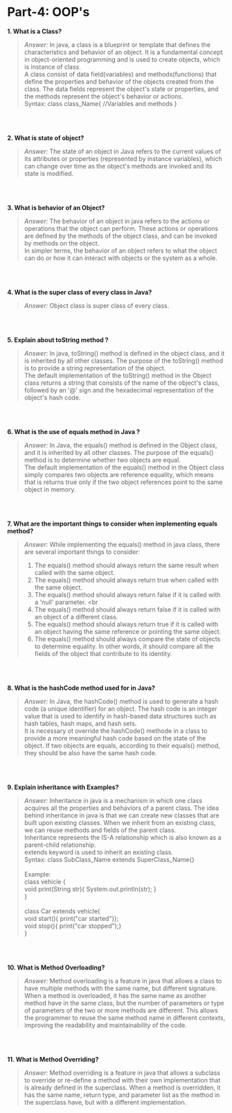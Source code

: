 # Part-4: OOP's

**1. What is a Class?**
> *Answer:* In java, a class is a blueprint or template that defines the characteristics and behavior of an object. It is a fundamental concept in object-oriented programming and is used to create objects, which is instance of class. <br>
> A class consist of data field(variables) and methods(functions) that define the properties and behavior of the objects created from the class. The data fields represent the object's state or properties, and the methods represent the object's behavior or actions. <br>
> Syntax:
> class class_Name{ //Variables and methods }
> 
<br> 
<br>

**2. What is state of object?**
> *Answer:* The state of an object in Java refers to the current values of its attributes or properties (represented by instance variables), which can change over time as the object's methods are invoked and its state is modified. <br>

<br> <br>

**3. What is behavior of an Object?**
> *Answer:* The behavior of an object in java refers to the actions or operations that the object can perform. These actions or operations are defined by the methods of the object class, and can be invoked by methods on the object. <br>
> In simpler terms, the behavior of an object refers to what the object can do or how it can interact with objects or the system as a whole.

<br> <br>

**4. What is the super class of every class in Java?**
> *Answer:* Object class is super class of every class.

<br> <br>

**5. Explain about toString method ?**
> *Answer:* In java, toString() method is defined in the object class, and it is inherited by all other classes. The purpose of the toString() method is to provide a string representation of the object. <br>
> The default implementation of the toString() method in the Object class returns a string that consists of the name of the object's class, followed by an '@' sign and the hexadecimal representation of the object's hash code.

<br> <br>

**6. What is the use of equals method in Java ?**
> *Answer:* In Java, the equals() method is defined in the Object class, and it is inherited by all other classes. The purpose of the equals() method is to determine whether two objects are equal. <br>
> The default implementation of the equals() method in the Object class simply compares two objects are reference equality, which means that is returns true only if the two object references point to the same object in memory.

<br> <br>

**7. What are the important things to consider when implementing equals method?**
> *Answer:* While implementing the equals() method in java class, there are several important things to consider:
> 1. The equals() method should always return the same result when called with the same object. <br>
> 2. The equals() method should always return true when called with the same object. <br>
> 3. The equals() method should always return false if it is called with a 'null' parameter. <br 
> 4. The equals() method should always return false if it is called with an object of a different class. <br>
> 5. The equals() method should always return true if it is called with an object having the same reference or pointing the same object. <br>
> 6. The equals() method should always compare the state of objects to determine equality. In other words, it should compare all the fields of the object that contribute to its identity. 

<br> <br>

**8. What is the hashCode method used for in Java?**
> *Answer:* In Java, the hashCode() method is used to generate a hash code (a unique identifier) for an object. The hash code is an integer value that is used to identify in hash-based data structures such as hash tables, hash maps, and hash sets. <br>
> It is necessary ot override the hashCode() methode in a class to provide a more meaningful hash code based on the state of the object. If two objects are equals, according to their equals() method, they should be also have the same hash code. 

<br> <br>

**9. Explain inheritance with Examples?**
> *Answer:* Inheritance in java is a mechanism in which one class acquires all the properties and behaviors of a parent class. The idea behind inheritance in java is that we can create new classes that are built upon existing classes. When we inherit from an existing class, we can reuse methods and fields of the parent class. <br>
> Inheritance represents the IS-A relationship which is also known as a parent-child relationship. <br>
> extends keyword is used to inherit an existing class. <br>
> Syntax: class SubClass_Name extends SuperClass_Name{} <br> <br>
> Example: <br>
> class vehicle { <br>
>   void print(String str){ System.out.println(str); } <br>
> } <br> <br>
> class Car extends vehicle{ <br>
>   void start(){ print("car started")}; <br>
>   void stop(){ print("car stopped");} <br>
> }

<br> <br>

**10. What is Method Overloading?**
> *Answer:* Method overloading is a feature in java that allows a class to have multiple methods with the same name, but different signature. When a method is overloaded, it has the same name as another method have in the same class, but the number of parameters or type of parameters of the two or more methods are different. This allows the programmer to reuse the same method name in different contexts, improving the readability and maintainability of the code. 

<br> <br>

**11. What is Method Overriding?**
> *Answer:* Method overriding is a feature in java that allows a subclass to override or re-define a method with their own implementation that is already defined in the superclass. When a method is overridden, it has the same name, return type, and parameter list as the method in the superclass have, but with a different implementation.

<br> <br>
